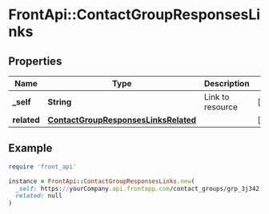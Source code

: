 # FrontApi::ContactGroupResponsesLinks

## Properties

| Name | Type | Description | Notes |
| ---- | ---- | ----------- | ----- |
| **_self** | **String** | Link to resource | [optional] |
| **related** | [**ContactGroupResponsesLinksRelated**](ContactGroupResponsesLinksRelated.md) |  | [optional] |

## Example

```ruby
require 'front_api'

instance = FrontApi::ContactGroupResponsesLinks.new(
  _self: https://yourCompany.api.frontapp.com/contact_groups/grp_3j342,
  related: null
)
```

